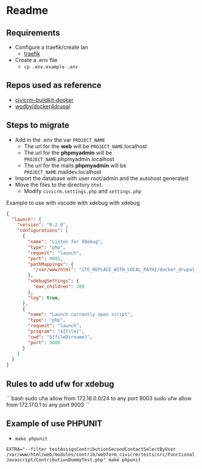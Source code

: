 # Readme

## Requirements

- Configure a traefik/create lan
  - [traefik](https://github.com/rubofvil/docker_compose_traefik)
- Create a .env file
  - `cp .env.example .env`

## Repos used as reference

- [civicrm-buildkit-docker](https://github.com/michaelmcandrew/civicrm-buildkit-docker)
- [wodby/docker4drupal](https://github.com/wodby/docker4drupal)

## Steps to migrate

- Add in the .env the var `PROJECT_NAME`
  - The url for the **web** will be `PROJECT_NAME`.localhost
  - The url for the **phpmyadmin** will be `PROJECT_NAME`.phpmyadmin.localhost
  - The url for the mails **phpmyadmin** will be `PROJECT_NAME`.maildev.localhost
- Import the database with user root/admin and the autohost generated
- Move the files to the directory `html`.
  - Modify `civicrm.settings.php` and `settings.php`

Example to use with vscode with xdebug with xdebug

```json
{
  "launch": {
    "version": "0.2.0",
    "configurations": [
      {
        "name": "Listen for XDebug",
        "type": "php",
        "request": "launch",
        "port": 9003,
        "pathMappings": {
          "/var/www/html": "{TO_REPLACE_WITH_LOCAL_PATH}/docker_drupal_civicrm/html",
        },
        "xdebugSettings": {
          "max_children": 200
        },
        "log": true,
      },
      {
        "name": "Launch currently open script",
        "type": "php",
        "request": "launch",
        "program": "${file}",
        "cwd": "${fileDirname}",
        "port": 9000
      }
    ]
  }
}
```

## Rules to add ufw for xdebug

´´´bash
sudo ufw allow from 172.18.0.0/24 to any port 9003
sudo ufw allow from 172.17.0.1 to any port 9003
´´´

## Example of use PHPUNIT

- `make phpunit`

`EXTRA="--filter testAssignContributionSecondContactSelectByUser /var/www/html/web/modules/contrib/webform_civicrm/tests/src/FunctionalJavascript/ContributionDummyTest.php" make phpunit`
